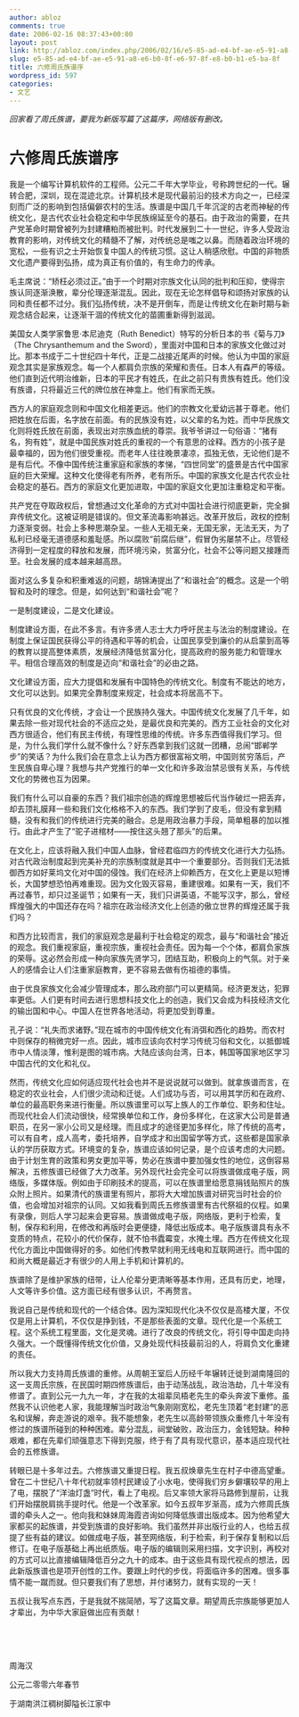 ```yaml
---
author: abloz
comments: true
date: 2006-02-16 08:37:43+00:00
layout: post
link: http://abloz.com/index.php/2006/02/16/e5-85-ad-e4-bf-ae-e5-91-a8-e6-b0-8f-e6-97-8f-e8-b0-b1-e5-ba-8f/
slug: e5-85-ad-e4-bf-ae-e5-91-a8-e6-b0-8f-e6-97-8f-e8-b0-b1-e5-ba-8f
title: 六修周氏族谱序
wordpress_id: 597
categories:
- 文艺
---
```


_回家看了周氏族谱，要我为新版写篇了这篇序，网络版有删改。_




# 六修周氏族谱序




我是一个编写计算机软件的工程师。公元二千年大学毕业，号称跨世纪的一代。辗转合肥，深圳，现在混迹北京。计算机技术是现代最前沿的技术方向之一，已经深刻而广泛的影响到包括偏僻农村的生活。族谱是中国几千年沉淀的古老而神秘的传统文化，是古代农业社会稳定和中华民族绵延至今的基石。由于政治的需要，在共产党革命时期曾被列为封建糟粕而被批判。时代发展到二十一世纪，许多人受政治教育的影响，对传统文化的精髓不了解，对传统总是嗤之以鼻。而随着政治环境的宽松，一些有识之士开始恢复中国人的传统习惯。这让人稍感欣慰。中国的非物质文化遗产要得到弘扬，成为真正有价值的，有生命力的传承。




毛主席说：“矫枉必须过正。”由于一个时期对宗族文化认同的批判和压抑，使得宗族认同逐渐涣散，辈分伦理逐渐混乱。因此，现在无论怎样倡导和颂扬对家族的认同和责任都不过分。我们弘扬传统，决不是开倒车，而是让传统文化在新时期与新观念结合起来，让逐渐干涸的传统文化的苗圃重新得到滋润。




美国女人类学家鲁思·本尼迪克（Ruth Benedict）特写的分析日本的书《菊与刀》（The Chrysanthemum and the Sword），里面对中国和日本的家族文化做过对比。那本书成于二十世纪四十年代，正是二战接近尾声的时候。他认为中国的家庭观念其实是家族观念。每一个人都肩负宗族的荣耀和责任。日本人有森严的等级。他们直到近代明治维新，日本的平民才有姓氏，在此之前只有贵族有姓氏。他们没有族谱，只将最近三代的牌位放在神龛上。他们有家而无族。




西方人的家庭观念则和中国文化相差更远。他们的宗教文化爱幼远甚于尊老。他们把姓放在后面，名字放在前面。有的民族没有姓，以父辈的名为姓。而中华民族文化则将姓氏放在前面，表现出对宗族血统的尊崇。我爷爷讲过一句俗语：“猪有名，狗有姓”，就是中国民族对姓氏的重视的一个有意思的诠释。西方的小孩子是最幸福的，因为他们很受重视。而老年人往往晚景凄凉，孤独无依，无论他们是不是有后代。不像中国传统注重家庭和家族的孝悌，“四世同堂”的盛景是古代中国家庭的巨大荣耀。这种文化使得老有所养，老有所乐。中国的家族文化是古代农业社会稳定的基石。西方的家庭文化更加进取，中国的家庭文化更加注重稳定和平衡。




共产党在夺取政权后，曾想通过文化革命的方式对中国社会进行彻底更新，完全摒弃传统文化。这被证明是错误的。但文革流毒影响甚远。改革开放后，政权的控制力逐渐变弱。社会上多种思潮杂呈。一些人无祖无亲，无国无家，无法无天，为了私利已经毫无道德感和羞耻感。所以腐败“前腐后继”，假冒伪劣屡禁不止。尽管经济得到一定程度的释放和发展，而环境污染，贫富分化，社会不公等问题又接踵而至。社会发展的成本越来越高昂。




面对这么多复杂和积重难返的问题，胡锦涛提出了“和谐社会”的概念。这是一个明智和及时的理念。但是，如何达到“和谐社会”呢？




一是制度建设，二是文化建设。




制度建设方面，在此不多言。有许多贤人志士大力呼吁民主与法治的制度建设。在制度上保证国民获得公平的待遇和平等的机会，让国民享受到廉价的从启蒙到高等的教育以提高整体素质，发展经济降低贫富分化，提高政府的服务能力和管理水平。相信合理高效的制度是迈向“和谐社会”的必由之路。




文化建设方面，应大力提倡和发展有中国特色的传统文化。制度有不能达的地方，文化可以达到。如果完全靠制度来规定，社会成本将居高不下。




只有优良的文化传统，才会让一个民族持久强大。中国传统文化发展了几千年，如果去除一些对现代社会的不适应之处，是最优良和完美的。西方工业社会的文化对西方很适合，他们有民主传统，有理性思维的传统。许多东西值得我们学习。但是，为什么我们学什么就不像什么？好东西拿到我们这就一团糟，总闹“邯郸学步”的笑话？为什么我们会在意念上认为西方都很富裕文明，中国则贫穷落后，产生民族自卑心理？我想与共产党推行的单一文化和许多政治禁忌很有关系，与传统文化的势微也互为因果。




我们有什么可以自豪的东西？我们祖宗创造的辉煌思想被后代当作破烂一把丢弃，却去顶礼膜拜一些和我们文化格格不入的东西。我们学到了皮毛，但没有拿到精髓，没有和我们的传统进行完美的融合。总是用政治暴力手段，简单粗暴的加以推行。由此才产生了“驼子进棺材——按住这头翘了那头”的后果。




在文化上，应该将融入我们中国人血脉，曾经君临四方的传统文化进行大力弘扬。对古代政治制度起到完美补充的宗族制度就是其中一个重要部分。否则我们无法抵御西方如好莱坞文化对中国的侵蚀。我们在经济上仰赖西方，在文化上更是以短博长，大国梦想恐怕再难重现。因为文化毁灭容易，重建很难。如果有一天，我们不再过春节，却只过圣诞节；如果有一天，我们只讲英语，不能写汉字，那么，曾经辉煌强大的中国还存在吗？祖宗在政治经济文化上创造的傲立世界的辉煌还属于我们吗？




和西方比较而言，我们的家庭观念是最利于社会稳定的观念，最与“和谐社会”接近的观念。我们重视家庭，重视宗族，重视社会责任。因为每一个个体，都肩负家族的荣辱。这必然会形成一种向家族先贤学习，团结互助，积极向上的气氛。对于亲人的感情会让人们注重家庭教育，更不容易去做有伤祖德的事情。




由于优良家族文化会减少管理成本，那么政府部门可以更精简。经济更发达，犯罪率更低。人们更有时间去进行思想科技文化上的创造，我们又会成为科技经济文化的输出国和中心。中国人在世界各地活动，将更加受到尊重。




孔子说：“礼失而求诸野。”现在城市的中国传统文化有消弭和西化的趋势。而农村中则保存的稍微完好一点。因此，城市应该向农村学习传统习俗和文化，以抵御城市中人情淡薄，惟利是图的城市病。大陆应该向台湾，日本，韩国等国家地区学习中国古代的文化和礼仪。




然而，传统文化应如何适应现代社会也并不是说说就可以做到。就拿族谱而言，在稳定的农业社会，人们很少流动和迁徙。人们成功与否，可以用其学历和在政府、单位的最高职务来进行衡量。所以族谱里可以写上族人的工作单位、职务和住址。而现代社会人们流动很快，经常换单位和工作，身份多样化，在这家大公司是普通职员，在另一家小公司又是经理。而且成才的途径更加多样化，除了传统的高考，可以有自考，成人高考，委托培养，自学成才和出国留学等方式，这些都是国家承认的学历获取方式。环境变的复杂，族谱应该如何记录，是个应该考虑的大问题。由于计划生育的政策和男女更加平等，势必在族谱中要加强女性的地位，这倒容易解决，五修族谱已经做了大力改革。另外现代社会完全可以将族谱做成电子版，网络版，多媒体版。例如由于印刷技术的提高，可以在族谱里给愿意捐钱贴照片的族众附上照片。如果清代的族谱里有照片，那将大大增加族谱对研究当时社会的价值，也会增加对祖宗的认同。又如我看到周氏五修族谱里有古代祭祖的仪程。如果有录像，则后人学习起来会更容易。族谱做成电子版，网络版，更利于检索，复制，保存和利用，在修改和再版时会更便捷，降低出版成本。电子版族谱具有永不变质的特点，花较小的代价保存，就不怕书蠹霉变，水掩土埋。西方在传统文化现代化方面比中国做得好的多。如他们传教早就利用无线电和互联网进行。而中国的和尚大概是最近才有很少的人用上手机和计算机的。




族谱除了是维护家族的纽带，让人伦辈分更清晰等基本作用，还具有历史，地理，人文等许多价值。这方面已经有很多认识，不再赘言。




我说自己是传统和现代的一个结合体。因为深知现代化决不仅仅是高楼大厦，不仅仅是用上计算机，不仅仅是挣到钱，不是那些表面的文章。现代化是一个系统工程。这个系统工程里面，文化是灵魂。进行了改良的传统文化，将引导中国走向持久强大。一个既懂得传统文化价值，又身处现代科技最前沿的人，将肩负文化重建的责任。




所以我大力支持周氏族谱的重修。从周朝王室后人历经千年辗转迁徙到湖南隆回的这一支周氏宗族，在民国时期四修族谱后，由于动荡战乱，政治浩劫，几十年没有修谱了。直到公元一九九一年，才在我的太祖辈凤梧老先生的牵头奔波下重修。虽然我不认识他老人家，我能理解当时政治气象刚刚宽松，老先生顶着“老封建”的恶名和误解，奔走游说的艰辛。我不能想象，老先生以高龄带领族众重修几十年没有修过的族谱所碰到的种种困难。辈分混乱，祠堂破败，政治压力，金钱短缺。种种艰难，都在先辈们顽强意志下得到克服，终于有了具有现代意识，基本适应现代社会的五修族谱。




转眼已是十多年过去。六修族谱又重提日程。我五叔焕章先生在村子中德高望重。曾在二十世纪八十年代初就率领村民建设了小水电，使得我们穷乡僻壤较早的用上了电，摆脱了“洋油灯盏”时代，看上了电视。后又率领大家将马路修到屋前，让我们开始摆脱肩挑手提时代。他是一个改革家。如今五叔年岁渐高，成为六修周氏族谱的牵头人之一。他向我和妹妹周海霞咨询如何降低族谱出版成本。因为他希望大家都买的起族谱，并受到族谱的良好影响。我们虽然并非出版行业的人，也给五叔提了些有益的建议。如做成电子版，甚至网络版，利于检索，利于保存复制和以后修订。在电子版基础上再出纸质版。电子版的编辑则采用扫描，文字识别，再校对的方式可以比直接编辑降低百分之九十的成本。由于这些具有现代视点的想法，因此新版族谱也是项开创性的工作。要跟上时代的步伐，将面临许多的困难。很多事情不能一蹴而就。但只要我们有了思想，并付诸努力，就有实现的一天！




五叔让我写点东西，于是我就不揣简陋，写了这篇文章。期望周氏宗族能够更加人才辈出，为中华大家庭做出应有贡献！




 




 




周海汉




公元二零零六年春节




于湖南洪江稠树脚隘长江家中




 
